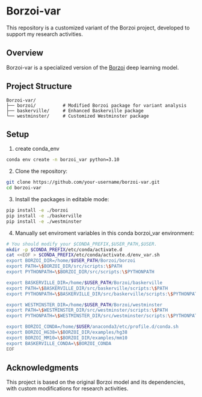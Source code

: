 # Borzoi-var

This repository is a customized variant of the Borzoi project, developed to support my research activities.

## Overview

Borzoi-var is a specialized version of the [Borzoi](https://github.com/calico/borzoi) deep learning model.

## Project Structure

```
Borzoi-var/
├── borzoi/          # Modified Borzoi package for variant analysis
├── baskerville/     # Enhanced Baskerville package
└── westminster/     # Customized Westminster package
```



## Setup

1. create conda_env
```bash
conda env create -n borzoi_var python=3.10
```
2. Clone the repository:
```bash
git clone https://github.com/your-username/borzoi-var.git
cd borzoi-var
```

3. Install the packages in editable mode:
```bash
pip install -e ./borzoi
pip install -e ./baskerville
pip install -e ./westminster
```
4. Manually set enviroment variables in this conda borzoi_var environment:
```bash
# You should modify your $CONDA_PREFIX,$USER_PATH,$USER.
mkdir -p $CONDA_PREFIX/etc/conda/activate.d
cat <<EOF > $CONDA_PREFIX/etc/conda/activate.d/env_var.sh
export BORZOI_DIR=/home/$USER_PATH/Borzoi/borzoi
export PATH=\$BORZOI_DIR/src/scripts:\$PATH
export PYTHONPATH=\$BORZOI_DIR/src/scripts:\$PYTHONPATH

export BASKERVILLE_DIR=/home/$USER_PATH/Borzoi/baskerville
export PATH=\$BASKERVILLE_DIR/src/baskerville/scripts:\$PATH
export PYTHONPATH=\$BASKERVILLE_DIR/src/baskerville/scripts:\$PYTHONPATH

export WESTMINSTER_DIR=/home/$USER_PATH/Borzoi/westminster
export PATH=\$WESTMINSTER_DIR/src/westminster/scripts:\$PATH
export PYTHONPATH=\$WESTMINSTER_DIR/src/westminster/scripts:\$PYTHONPATH

export BORZOI_CONDA=/home/$USER/anaconda3/etc/profile.d/conda.sh
export BORZOI_HG38=\$BORZOI_DIR/examples/hg38
export BORZOI_MM10=\$BORZOI_DIR/examples/mm10
export BASKERVILLE_CONDA=\$BORZOI_CONDA
EOF
```


## Acknowledgments

This project is based on the original Borzoi model and its dependencies, with custom modifications for research activities. 